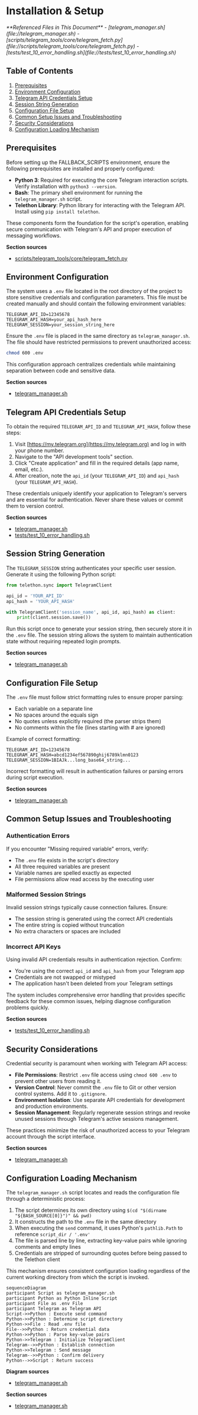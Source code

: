 # Installation & Setup

<cite>
**Referenced Files in This Document**   
- [telegram_manager.sh](file://telegram_manager.sh)
- [scripts/telegram_tools/core/telegram_fetch.py](file://scripts/telegram_tools/core/telegram_fetch.py)
- [tests/test_10_error_handling.sh](file://tests/test_10_error_handling.sh)
</cite>

## Table of Contents
1. [Prerequisites](#prerequisites)
2. [Environment Configuration](#environment-configuration)
3. [Telegram API Credentials Setup](#telegram-api-credentials-setup)
4. [Session String Generation](#session-string-generation)
5. [Configuration File Setup](#configuration-file-setup)
6. [Common Setup Issues and Troubleshooting](#common-setup-issues-and-troubleshooting)
7. [Security Considerations](#security-considerations)
8. [Configuration Loading Mechanism](#configuration-loading-mechanism)

## Prerequisites

Before setting up the FALLBACK_SCRIPTS environment, ensure the following prerequisites are installed and properly configured:

- **Python 3**: Required for executing the core Telegram interaction scripts. Verify installation with `python3 --version`.
- **Bash**: The primary shell environment for running the `telegram_manager.sh` script.
- **Telethon Library**: Python library for interacting with the Telegram API. Install using `pip install telethon`.

These components form the foundation for the script's operation, enabling secure communication with Telegram's API and proper execution of messaging workflows.

**Section sources**
- [scripts/telegram_tools/core/telegram_fetch.py](file://scripts/telegram_tools/core/telegram_fetch.py#L15-L16)

## Environment Configuration

The system uses a `.env` file located in the root directory of the project to store sensitive credentials and configuration parameters. This file must be created manually and should contain the following environment variables:

```
TELEGRAM_API_ID=12345678
TELEGRAM_API_HASH=your_api_hash_here
TELEGRAM_SESSION=your_session_string_here
```

Ensure the `.env` file is placed in the same directory as `telegram_manager.sh`. The file should have restricted permissions to prevent unauthorized access:

```bash
chmod 600 .env
```

This configuration approach centralizes credentials while maintaining separation between code and sensitive data.

**Section sources**
- [telegram_manager.sh](file://telegram_manager.sh#L65-L75)

## Telegram API Credentials Setup

To obtain the required `TELEGRAM_API_ID` and `TELEGRAM_API_HASH`, follow these steps:

1. Visit [https://my.telegram.org](https://my.telegram.org) and log in with your phone number.
2. Navigate to the "API development tools" section.
3. Click "Create application" and fill in the required details (app name, email, etc.).
4. After creation, note the `api_id` (your `TELEGRAM_API_ID`) and `api_hash` (your `TELEGRAM_API_HASH`).

These credentials uniquely identify your application to Telegram's servers and are essential for authentication. Never share these values or commit them to version control.

**Section sources**
- [telegram_manager.sh](file://telegram_manager.sh#L65-L75)
- [tests/test_10_error_handling.sh](file://tests/test_10_error_handling.sh#L45-L47)

## Session String Generation

The `TELEGRAM_SESSION` string authenticates your specific user session. Generate it using the following Python script:

```python
from telethon.sync import TelegramClient

api_id = 'YOUR_API_ID'
api_hash = 'YOUR_API_HASH'

with TelegramClient('session_name', api_id, api_hash) as client:
    print(client.session.save())
```

Run this script once to generate your session string, then securely store it in the `.env` file. The session string allows the system to maintain authentication state without requiring repeated login prompts.

**Section sources**
- [telegram_manager.sh](file://telegram_manager.sh#L65-L75)

## Configuration File Setup

The `.env` file must follow strict formatting rules to ensure proper parsing:

- Each variable on a separate line
- No spaces around the equals sign
- No quotes unless explicitly required (the parser strips them)
- No comments within the file (lines starting with # are ignored)

Example of correct formatting:
```
TELEGRAM_API_ID=12345678
TELEGRAM_API_HASH=abcd1234ef567890ghij6789klmn0123
TELEGRAM_SESSION=1BIAJk...long_base64_string...
```

Incorrect formatting will result in authentication failures or parsing errors during script execution.

**Section sources**
- [telegram_manager.sh](file://telegram_manager.sh#L65-L75)

## Common Setup Issues and Troubleshooting

### Authentication Errors
If you encounter "Missing required variable" errors, verify:
- The `.env` file exists in the script's directory
- All three required variables are present
- Variable names are spelled exactly as expected
- File permissions allow read access by the executing user

### Malformed Session Strings
Invalid session strings typically cause connection failures. Ensure:
- The session string is generated using the correct API credentials
- The entire string is copied without truncation
- No extra characters or spaces are included

### Incorrect API Keys
Using invalid API credentials results in authentication rejection. Confirm:
- You're using the correct `api_id` and `api_hash` from your Telegram app
- Credentials are not swapped or mistyped
- The application hasn't been deleted from your Telegram settings

The system includes comprehensive error handling that provides specific feedback for these common issues, helping diagnose configuration problems quickly.

**Section sources**
- [tests/test_10_error_handling.sh](file://tests/test_10_error_handling.sh#L45-L47)

## Security Considerations

Credential security is paramount when working with Telegram API access:

- **File Permissions**: Restrict `.env` file access using `chmod 600 .env` to prevent other users from reading it.
- **Version Control**: Never commit the `.env` file to Git or other version control systems. Add it to `.gitignore`.
- **Environment Isolation**: Use separate API credentials for development and production environments.
- **Session Management**: Regularly regenerate session strings and revoke unused sessions through Telegram's active sessions management.

These practices minimize the risk of unauthorized access to your Telegram account through the script interface.

**Section sources**
- [telegram_manager.sh](file://telegram_manager.sh#L65-L75)

## Configuration Loading Mechanism

The `telegram_manager.sh` script locates and reads the configuration file through a deterministic process:

1. The script determines its own directory using `$(cd "$(dirname "${BASH_SOURCE[0]}")" && pwd)`
2. It constructs the path to the `.env` file in the same directory
3. When executing the `send` command, it uses Python's `pathlib.Path` to reference `script_dir / '.env'`
4. The file is parsed line by line, extracting key-value pairs while ignoring comments and empty lines
5. Credentials are stripped of surrounding quotes before being passed to the Telethon client

This mechanism ensures consistent configuration loading regardless of the current working directory from which the script is invoked.

```mermaid
sequenceDiagram
participant Script as telegram_manager.sh
participant Python as Python Inline Script
participant File as .env File
participant Telegram as Telegram API
Script->>Python : Execute send command
Python->>Python : Determine script directory
Python->>File : Read .env file
File-->>Python : Return credential data
Python->>Python : Parse key-value pairs
Python->>Telegram : Initialize TelegramClient
Telegram-->>Python : Establish connection
Python->>Telegram : Send message
Telegram-->>Python : Confirm delivery
Python-->>Script : Return success
```

**Diagram sources**
- [telegram_manager.sh](file://telegram_manager.sh#L65-L109)

**Section sources**
- [telegram_manager.sh](file://telegram_manager.sh#L65-L109)